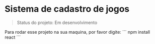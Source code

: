 <h1>Sistema de cadastro de jogos</h1>

> Status do projeto: Em desenvolvimento

Para rodar esse projeto na sua maquina, por favor digite:
´´´
npm install react
´´´
